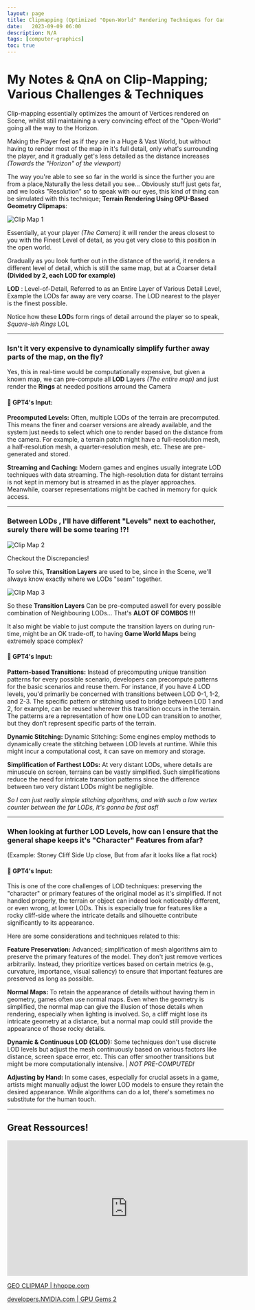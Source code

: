 ```yaml
---
layout: page
title: Clipmapping (Optimized "Open-World" Rendering Techniques for Games)
date:   2023-09-09 06:00
description: N/A
tags: [computer-graphics]
toc: true
---
```


# My Notes & QnA on Clip-Mapping; Various Challenges & Techniques

Clip-mapping essentially optimizes the amount of Vertices rendered on Scene, whilst still maintaining a very convincing effect of the "Open-World" going all the way to the Horizon.

Making the Player feel as if they are in a Huge & Vast World, but without having to render most of the map in it's full detail, only what's surrounding the player, and it gradually get's less detailed as the distance increases *(Towards the "Horizon" of the viewport)*

The way you're able to see so far in the world is since the further you are from a place,Naturally the less detail you see... Obviously stuff just gets far, and we looks "Resolution" so to speak with our eyes, this kind of thing 
can be simulated with this technique; **Terrain Rendering Using GPU-Based Geometry Clipmaps**:

![Clip Map 1](/assets/custom/pictures/clip_map1.png)

Essentially, at your player *(The Camera)* it will render the areas closest to you with the Finest Level of detail, as you get very close to this position in the open world.

Gradually as you look further out in the distance of the world, it renders a different level of detail, which is still the same map, but at a Coarser detail **(Divided by 2, each LOD for example)**

**LOD** : Level-of-Detail, Referred to as an Entire Layer of Various Detail Level, Example the LODs far away are very coarse. The LOD nearest to the player is the finest possible.

Notice how these **LOD**s form rings of detail arround the player so to speak, *Square-ish Rings* LOL

---

### Isn't it very expensive to dynamically simplify further away parts of the map, on the fly?

Yes, this in real-time would be computationally expensive, but given a known map, we can pre-compute all **LOD** Layers *(The entire map)* and just render the **Rings** at needed positions arround the Camera

#### 🤖 GPT4's Input:

**Precomputed Levels:** Often, multiple LODs of the terrain are precomputed. This means the finer and coarser versions are already available, and the system just needs to select which one to render based on the distance from the camera. For example, a terrain patch might have a full-resolution mesh, a half-resolution mesh, a quarter-resolution mesh, etc. These are pre-generated and stored.


**Streaming and Caching:** Modern games and engines usually integrate LOD techniques with data streaming. The high-resolution data for distant terrains is not kept in memory but is streamed in as the player approaches. Meanwhile, coarser representations might be cached in memory for quick access.

---

### Between LODs , I'll have different "Levels" next to eachother, surely there will be some tearing !?!

![Clip Map 2](/assets/custom/pictures/clip_map2.png)

Checkout the Discrepancies!

To solve this, **Transition Layers** are used to be, since in the Scene, we'll always know exactly where we LODs "seam" together. 

![Clip Map 3](/assets/custom/pictures/clip_map3.png)

So these **Transition Layers** Can be pre-computed aswell for every possible combination of Neighbouring LODs... That's **ALOT OF COMBOS !!!**

It also might be viable to just compute the transition layers on during run-time, might be an OK trade-off, to having **Game World Maps** being extremely space complex?

#### 🤖 GPT4's Input:

**Pattern-based Transitions:** Instead of precomputing unique transition patterns for every possible scenario, developers can precompute patterns for the basic scenarios and reuse them. For instance, if you have 4 LOD levels, you'd primarily be concerned with transitions between LOD 0-1, 1-2, and 2-3. The specific pattern or stitching used to bridge between LOD 1 and 2, for example, can be reused wherever this transition occurs in the terrain. The patterns are a representation of how one LOD can transition to another, but they don't represent specific parts of the terrain.

**Dynamic Stitching:** Dynamic Stitching: Some engines employ methods to dynamically create the stitching between LOD levels at runtime. While this might incur a computational cost, it can save on memory and storage.

**Simplification of Farthest LODs:** At very distant LODs, where details are minuscule on screen, terrains can be vastly simplified. Such simplifications reduce the need for intricate transition patterns since the difference between two very distant LODs might be negligible. 

*So I can just really simple stitching algorithms, and with such a low vertex counter between the far LODs, It's gonna be fast asf!*

---

### When looking at further LOD Levels, how can I ensure that the general shape keeps it's "Character" Features from afar? 
(Example: Stoney Cliff Side Up close, But from afar it looks like a flat rock)

#### 🤖 GPT4's Input:

This is one of the core challenges of LOD techniques: preserving the "character" or primary features of the original model as it's simplified. If not handled properly, the terrain or object can indeed look noticeably different, or even wrong, at lower LODs. This is especially true for features like a rocky cliff-side where the intricate details and silhouette contribute significantly to its appearance.

Here are some considerations and techniques related to this:

**Feature Preservation:** Advanced; simplification of mesh algorithms aim to preserve the primary features of the model. They don't just remove vertices arbitrarily. Instead, they prioritize vertices based on certain metrics (e.g., curvature, importance, visual saliency) to ensure that important features are preserved as long as possible.

**Normal Maps:** To retain the appearance of details without having them in geometry, games often use normal maps. Even when the geometry is simplified, the normal map can give the illusion of those details when rendering, especially when lighting is involved. So, a cliff might lose its intricate geometry at a distance, but a normal map could still provide the appearance of those rocky details.

**Dynamic & Continuous LOD (CLOD):** Some techniques don't use discrete LOD levels but adjust the mesh continuously based on various factors like distance, screen space error, etc. This can offer smoother transitions but might be more computationally intensive. | *NOT PRE-COMPUTED!*

**Adjusting by Hand:** In some cases, especially for crucial assets in a game, artists might manually adjust the lower LOD models to ensure they retain the desired appearance. While algorithms can do a lot, there's sometimes no substitute for the human touch.

---

## Great Ressources!

<iframe width="560" height="315" src="https://www.youtube.com/embed/yoUQRT-Hmcc" frameborder="0" allowfullscreen></iframe>

<a href="https://hhoppe.com/proj/geomclipmap/">GEO CLIPMAP | hhoppe.com</a>

<a href="https://developer.nvidia.com/gpugems/gpugems2/part-i-geometric-complexity/chapter-2-terrain-rendering-using-gpu-based-geometry">developers.NVIDIA.com | GPU Gems 2</a>


